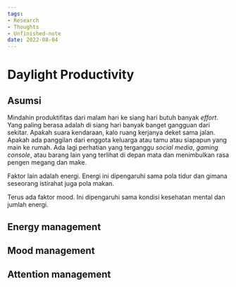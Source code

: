 ```yaml
---
tags:
- Research
- Thoughts
- Unfinished-note
date: 2022-08-04
---
```


# Daylight Productivity

## Asumsi

Mindahin produktifitas dari malam hari ke siang hari butuh banyak _effort_. Yang paling berasa adalah di siang hari banyak banget gangguan dari sekitar. Apakah suara kendaraan, kalo ruang kerjanya deket sama jalan. Apakah ada panggilan dari enggota keluarga atau tamu atau siapapun yang main ke rumah. Ada lagi perhatian yang terganggu _social media_, _gaming console_, atau barang lain yang terlihat di depan mata dan menimbulkan rasa pengen megang dan make.

Faktor lain adalah energi. Energi ini dipengaruhi sama pola tidur dan gimana seseorang istirahat juga pola makan.

Terus ada faktor mood. Ini dipengaruhi sama kondisi kesehatan mental dan jumlah energi.



## Energy management





## Mood management





## Attention management

